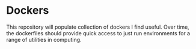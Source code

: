 # Dockers
This repository will populate collection of dockers I find useful. Over time, the dockerfiles should provide quick access to just run environments for a range of utilities in computing.
